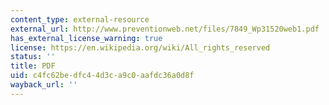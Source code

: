 ```yaml
---
content_type: external-resource
external_url: http://www.preventionweb.net/files/7849_Wp31520web1.pdf
has_external_license_warning: true
license: https://en.wikipedia.org/wiki/All_rights_reserved
status: ''
title: PDF
uid: c4fc62be-dfc4-4d3c-a9c0-aafdc36a0d8f
wayback_url: ''
---
```

